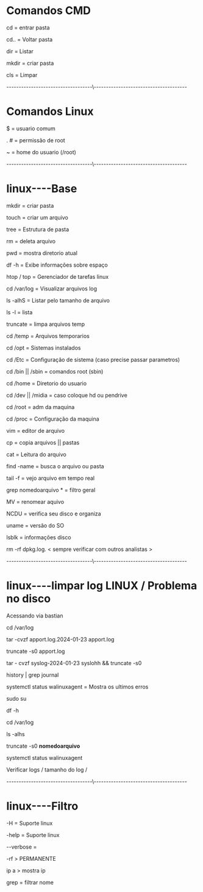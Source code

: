 
# Comandos CMD

cd = entrar pasta 

cd.. = Voltar pasta

dir = Listar

mkdir = criar pasta

cls  = Limpar

-----------------------------------\\--------------------------------------

# Comandos Linux

$ = usuario comum

. # = permissão de root

~ = home do usuario (/root)

-----------------------------------\\--------------------------------------

# linux----Base

mkdir = criar pasta

touch = criar um arquivo

tree = Estrutura de pasta

rm = deleta arquivo

pwd = mostra diretorio atual

df -h = Exibe informações sobre espaço 

htop / top = Gerenciador de tarefas linux 

cd /var/log = Visualizar arquivos log 

ls -alhS  = Listar pelo tamanho de arquivo  

ls -l = lista

truncate = limpa arquivos temp

cd /temp = Arquivos temporarios

cd /opt = Sistemas instalados

cd /Etc = Configuração de sistema (caso precise passar parametros)

cd /bin || /sbin = comandos root (sbin)

cd /home = Diretorio do usuario

cd /dev || /midia = caso coloque hd ou pendrive

cd /root = adm da maquina

cd /proc = Configuração da maquina

vim = editor de arquivo

cp = copia arquivos || pastas

cat = Leitura do arquivo

find -name = busca o arquivo ou pasta

tail -f = vejo arquivo em tempo real

grep nomedoarquivo * = filtro geral

MV = renomear aquivo

NCDU = verifica seu disco e organiza

uname = versão do SO

lsblk = informações disco

rm -rf dpkg.log. < sempre verificar com outros analistas >

-----------------------------------\\--------------------------------------

# linux----limpar log LINUX / Problema no disco

Acessando via bastian

cd /var/log

tar -cvzf apport.log.2024-01-23 apport.log

truncate -s0 apport.log

tar - cvzf syslog-2024-01-23 syslohh && truncate -s0

history | grep journal

systemctl status walinuxagent = Mostra os ultimos erros

sudo su

df -h

cd /var/log

ls -alhs

truncate -s0 __nomedoarquivo__

systemctl status walinuxagent

Verificar logs / tamanho do log / 

-----------------------------------\\--------------------------------------

# linux----Filtro

-H = Suporte linux

-help = Suporte linux

--verbose = 

-rf > PERMANENTE 

ip a > mostra ip

grep = filtrar nome








